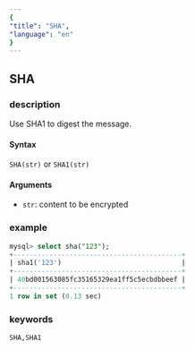```yaml
---
{
"title": "SHA",
"language": "en"
}
---
```


<!-- 
Licensed to the Apache Software Foundation (ASF) under one
or more contributor license agreements.  See the NOTICE file
distributed with this work for additional information
regarding copyright ownership.  The ASF licenses this file
to you under the Apache License, Version 2.0 (the
"License"); you may not use this file except in compliance
with the License.  You may obtain a copy of the License at
  http://www.apache.org/licenses/LICENSE-2.0
Unless required by applicable law or agreed to in writing,
software distributed under the License is distributed on an
"AS IS" BASIS, WITHOUT WARRANTIES OR CONDITIONS OF ANY
KIND, either express or implied.  See the License for the
specific language governing permissions and limitations
under the License.
-->

## SHA

### description

Use SHA1 to digest the message.

#### Syntax

`SHA(str)` or `SHA1(str)`

#### Arguments

- `str`: content to be encrypted

### example

```SQL
mysql> select sha("123");
+------------------------------------------+
| sha1('123')                              |
+------------------------------------------+
| 40bd001563085fc35165329ea1ff5c5ecbdbbeef |
+------------------------------------------+
1 row in set (0.13 sec)
```

### keywords

    SHA,SHA1

